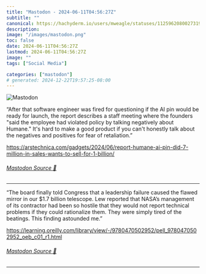```yaml
---
title: "Mastodon - 2024-06-11T04:56:27Z"
subtitle: ""
canonical: https://hachyderm.io/users/mweagle/statuses/112596208002731965
description:
image: "/images/mastodon.png"
toc: false
date: 2024-06-11T04:56:27Z
lastmod: 2024-06-11T04:56:27Z
image: ""
tags: ["Social Media"]

categories: ["mastodon"]
# generated: 2024-12-22T19:57:25-08:00
---
```

![Mastodon](/images/mastodon.png)

<p>“After that software engineer was fired for questioning if the AI pin would be ready for launch, the report describes a staff meeting where the founders &quot;said the employee had violated policy by talking negatively about Humane.&quot; It&#39;s hard to make a good product if you can&#39;t honestly talk about the negatives and positives for fear of retaliation.”</p><p><a href="https://arstechnica.com/gadgets/2024/06/report-humane-ai-pin-did-7-million-in-sales-wants-to-sell-for-1-billion/" target="_blank" rel="nofollow noopener noreferrer" translate="no"><span class="invisible">https://</span><span class="ellipsis">arstechnica.com/gadgets/2024/0</span><span class="invisible">6/report-humane-ai-pin-did-7-million-in-sales-wants-to-sell-for-1-billion/</span></a></p>


###### [Mastodon Source 🐘](https://hachyderm.io/@mweagle/112596208002731965)

___

<p>“The board finally told Congress that a leadership failure caused the flawed mirror in our $1.7 billion telescope. Lew reported that NASA’s management of its contractor had been so hostile that they would not report technical problems if they could rationalize them. They were simply tired of the beatings. This finding astounded me.”</p><p><a href="https://learning.oreilly.com/library/view/-/9780470502952/pell_9780470502952_oeb_c01_r1.html" target="_blank" rel="nofollow noopener noreferrer" translate="no"><span class="invisible">https://</span><span class="ellipsis">learning.oreilly.com/library/v</span><span class="invisible">iew/-/9780470502952/pell_9780470502952_oeb_c01_r1.html</span></a></p>


###### [Mastodon Source 🐘](https://hachyderm.io/@mweagle/112596240214291128)

___
